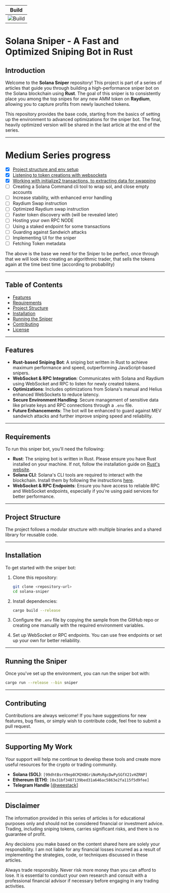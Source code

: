 | Build |
| :---: | 
| ![Build](https://img.shields.io/github/actions/workflow/status/weestack/Solana-Sniper/rust.yml) |

# Solana Sniper - A Fast and Optimized Sniping Bot in Rust

## Introduction
Welcome to the **Solana Sniper** repository! This project is part of a series of articles that guide you through building a high-performance sniper bot on the Solana blockchain using **Rust**. The goal of this sniper is to consistently place you among the top snipes for any new AMM token on **Raydium**, allowing you to capture profits from newly launched tokens.

This repository provides the base code, starting from the basics of setting up the environment to advanced optimizations for the sniper bot. The final, heavily optimized version will be shared in the last article at the end of the series.

---
# Medium Series progress

- [x] [Project structure and env setup](https://helius.dk/blog/2025/01/06/writing-a-raydium-sniper-in-rust/)
- [x] [Listening to token creations with websockets](https://helius.dk/blog/2025/01/09/writing-a-raydium-sniper-in-rust-part-2/)
- [x] [Working with initialize2 transactions, to extracting data for swapping](https://helius.dk/blog/2025/01/20/writing-a-raydium-sniper-in-rust-part-3/)
- [ ] Creating a Solana Command cli tool to wrap sol, and close empty accounts
- [ ] Increase stability, with enhanced error handling
- [ ] Raydium Swap instruction
- [ ] Optimized Raydium swap instruction
- [ ] Faster token discovery with (will be revealed later)
- [ ] Hosting your own RPC NODE
- [ ] Using a staked endpoint for some transactions
- [ ] Guarding against Sandwich attacks
- [ ] Implementing UI for the sniper
- [ ] Fetching Token metadata

The above is the base we need for the Sniper to be perfect, once through that we will look into creating an algorithmic trader, that sells the tokens again at the time best time (according to probability)

---

## Table of Contents
- [Features](#features)
- [Requirements](#requirements)
- [Project Structure](#project-structure)
- [Installation](#installation)
- [Running the Sniper](#running-the-sniper)
- [Contributing](#contributing)
- [License](#license)

---

## Features
- **Rust-based Sniping Bot**: A sniping bot written in Rust to achieve maximum performance and speed, outperforming JavaScript-based snipers.
- **WebSocket & RPC Integration**: Communicates with Solana and Raydium using WebSocket and RPC to listen for newly created tokens.
- **Optimizations**: Includes optimizations from Solana's manual and Helius enhanced WebSockets to reduce latency.
- **Secure Environment Handling**: Secure management of sensitive data like private keys and RPC connections through a `.env` file.
- **Future Enhancements**: The bot will be enhanced to guard against MEV sandwich attacks and further improve sniping speed and reliability.

---

## Requirements
To run this sniper bot, you'll need the following:
- **Rust**: The sniping bot is written in Rust. Please ensure you have Rust installed on your machine. If not, follow the installation guide on [Rust's website](https://www.rust-lang.org/tools/install).
- **Solana CLI**: Solana's CLI tools are required to interact with the blockchain. Install them by following the instructions [here](https://docs.solana.com/cli/install-solana-cli-tools).
- **WebSocket & RPC Endpoints**: Ensure you have access to reliable RPC and WebSocket endpoints, especially if you're using paid services for better performance.

---

## Project Structure
The project follows a modular structure with multiple binaries and a shared library for reusable code.

---

## Installation

To get started with the sniper bot:

1. Clone this repository:
    ```bash
    git clone <repository-url>
    cd solana-sniper
    ```

2. Install dependencies:
    ```bash
    cargo build --release
    ```

3. Configure the `.env` file by copying the sample from the GitHub repo or creating one manually with the required environment variables.

4. Set up WebSocket or RPC endpoints. You can use free endpoints or set up your own for better reliability.

---

## Running the Sniper

Once you've set up the environment, you can run the sniper bot with:

```bash
cargo run --release --bin sniper
```

---

## Contributing

Contributions are always welcome! If you have suggestions for new features, bug fixes, or simply wish to contribute code, feel free to submit a pull request.

---

## Supporting My Work

Your support will help me continue to develop these tools and create more useful resources for the crypto or trading community.

- **Solana (SOL)**: `[99dhtBsrX9ep8CM2H8GriNoMsRgcDwPySGfX21vHZRNP]`
- **Ethereum (ETH)**: `[0x31bf3487139bed31a646ac5863e2fa115f5d9fee]`
- **Telegram Handle** [[@weestack](https://t.me/weestack)]

---
## Disclaimer
The information provided in this series of articles is for educational purposes only and should not be considered financial or investment advice. Trading, including sniping tokens, carries significant risks, and there is no guarantee of profit.

Any decisions you make based on the content shared here are solely your responsibility. I am not liable for any financial losses incurred as a result of implementing the strategies, code, or techniques discussed in these articles.

Always trade responsibly. Never risk more money than you can afford to lose. It is essential to conduct your own research and consult with a professional financial advisor if necessary before engaging in any trading activities.
